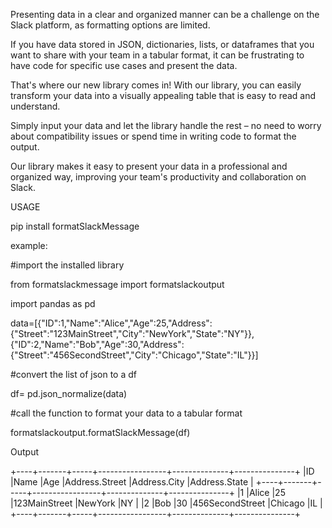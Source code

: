 Presenting data in a clear and organized manner can be a challenge on the Slack platform, as formatting options are limited. 

If you have data stored in JSON, dictionaries, lists, or dataframes that you want to share with your team in a tabular format, it can be frustrating to have code for specific use cases and present the data.

That's where our new library comes in! With our library, you can easily transform your data into a visually appealing table that is easy to read and understand. 

Simply input your data and let the library handle the rest – no need to worry about compatibility issues or spend time in writing code to format the output. 

Our library makes it easy to present your data in a professional and organized way, improving your team's productivity and collaboration on Slack.


USAGE

pip install formatSlackMessage 

example:

#import the installed library

from formatslackmessage import formatslackoutput

import pandas as pd

data=[{"ID":1,"Name":"Alice","Age":25,"Address":{"Street":"123MainStreet","City":"NewYork","State":"NY"}},{"ID":2,"Name":"Bob","Age":30,"Address":{"Street":"456SecondStreet","City":"Chicago","State":"IL"}}]

#convert the list of json to a df

df= pd.json_normalize(data)

#call the function to format your data to a tabular format

formatslackoutput.formatSlackMessage(df)

Output

+----+-------+-----+-----------------+--------------+---------------+
|ID  |Name   |Age  |Address.Street   |Address.City  |Address.State  |
+----+-------+-----+-----------------+--------------+---------------+
|1   |Alice  |25   |123MainStreet    |NewYork       |NY             |
|2   |Bob    |30   |456SecondStreet  |Chicago       |IL             |
+----+-------+-----+-----------------+--------------+---------------+
